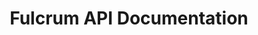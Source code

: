 ---
title: Fulcrum API Documentation

language_tabs:
  - shell : curl
  - ruby : Ruby
  - php : PHP
  - python : Python
  - csharp : C#
  - javascript : Node.js

toc_footers:
  - <a href='https://luc.id/fulcrum/'>Get access to Fulcrum APIs</a>

includes:
  - introduction/introduction
  - introduction/fiddling
  - introduction/guides
  - introduction/environments
  - introduction/authentication
  - introduction/interacting
  - introduction/status-codes
  - introduction/changelog
  - introduction/glossary
  - lookup/introduction
  - lookup/definitions
  - lookup/question-library
  - supply/introduction
  - supply/surveys
  - supply/groups
  - supply/qualifications
  - supply/quotas
  - supply/entry-links
  - supply/statistics
  - supply/recruit
  - supply/recontact
  - demand/introduction
  - demand/surveys
  - demand/qualifications
  - demand/quotas
  - demand/exchange-templates
  - demand/exchange-groups
  - demand/allocations
  - demand/entry-links
  - demand/feasibility
  - demand/recontact
  - guides/introduction
  - guides/supply
  - guides/demand
  
search: true
---
